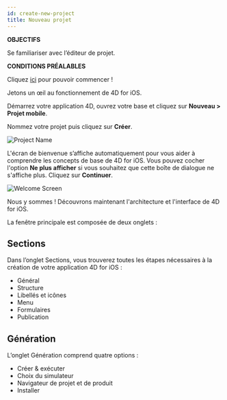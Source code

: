 ```yaml
---
id: create-new-project
title: Nouveau projet
---
```

<div class = "objectives"> 

**OBJECTIFS**

Se familiariser avec l’éditeur de projet.</div> <div class = "prerequisites"> 

**CONDITIONS PRÉALABLES**

Cliquez [ici](prerequisites.html) pour pouvoir commencer !</div> 

Jetons un œil au fonctionnement de 4D for iOS.

Démarrez votre application 4D, ouvrez votre base et cliquez sur **Nouveau > Projet mobile**.

Nommez votre projet puis cliquez sur **Créer**.

![Project Name](assets/fr/project-editor/Project-creation-4D-for-iOS.png)

L'écran de bienvenue s’affiche automatiquement pour vous aider à comprendre les concepts de base de 4D for iOS. Vous pouvez cocher l'option **Ne plus afficher** si vous souhaitez que cette boîte de dialogue ne s'affiche plus. Cliquez sur **Continuer**.

![Welcome Screen](assets/en/project-editor/Welcome-Screen-4D-for-iOS.png)

Nous y sommes ! Découvrons maintenant l'architecture et l'interface de 4D for iOS.

La fenêtre principale est composée de deux onglets :

## Sections

Dans l’onglet Sections, vous trouverez toutes les étapes nécessaires à la création de votre application 4D for iOS :

* Général
* Structure
* Libellés et icônes
* Menu
* Formulaires
* Publication

## Génération

L’onglet Génération comprend quatre options :

* Créer & exécuter 
* Choix du simulateur
* Navigateur de projet et de produit
* Installer